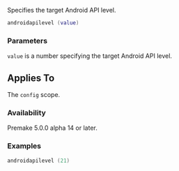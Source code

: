 Specifies the target Android API level.

```lua
androidapilevel (value)
```

### Parameters ###

`value` is a number specifying the target Android API level.

## Applies To ###

The `config` scope.

### Availability ###

Premake 5.0.0 alpha 14 or later.

### Examples ###

```lua
androidapilevel (21)
```

